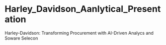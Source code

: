 # Harley_Davidson_Aanlytical_Presentation
Harley-Davidson: Transforming Procurement with AI-Driven Analycs and Soware Selecon
